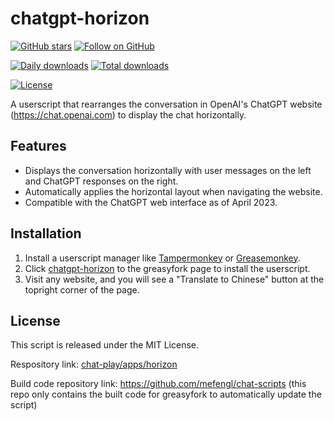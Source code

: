 # chatgpt-horizon

[![GitHub stars](https://img.shields.io/github/stars/mefengl/chat-play?style=social)](https://github.com/mefengl/chat-play)
[![Follow on GitHub](https://img.shields.io/github/followers/mefengl?label=Follow%20%40mefengl&style=social)](https://github.com/mefengl)

[![Daily downloads](https://img.shields.io/greasyfork/dd/464285)](https://greasyfork.org/zh-CN/scripts/464285-chatgpt-horizon/stats)
[![Total downloads](https://img.shields.io/greasyfork/dt/464285)](https://greasyfork.org/zh-CN/scripts/464285-chatgpt-horizon/stats)

[![License](https://img.shields.io/greasyfork/l/464285?color=&label=License)](https://opensource.org/licenses/MIT)

A userscript that rearranges the conversation in OpenAI's ChatGPT website (https://chat.openai.com) to display the chat horizontally.

## Features

- Displays the conversation horizontally with user messages on the left and ChatGPT responses on the right.
- Automatically applies the horizontal layout when navigating the website.
- Compatible with the ChatGPT web interface as of April 2023.

## Installation

1. Install a userscript manager like [Tampermonkey](https://www.tampermonkey.net/) or [Greasemonkey](https://www.greasespot.net/).
2. Click [chatgpt-horizon](https://greasyfork.org/scripts/464285) to the greasyfork page to install the userscript.
3. Visit any website, and you will see a "Translate to Chinese" button at the topright corner of the page.

## License

This script is released under the MIT License.

Respository link: [chat-play/apps/horizon](https://github.com/mefengl/chat-play)

Build code repository link: https://github.com/mefengl/chat-scripts (this repo only contains the built code for greasyfork to automatically update the script)
